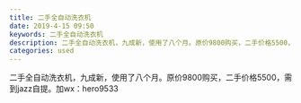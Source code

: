 ```yaml
---
title: 二手全自动洗衣机
date: 2019-4-15 09:50
keywords: 二手全自动洗衣机
description: 二手全自动洗衣机，九成新，使用了八个月。原价9800购买，二手价格5500，需到jazz自提。加wx：hero9533
categories: used
---
```

<td class="t_f" id="postmessage_3500708">

二手全自动洗衣机，九成新，使用了八个月。原价9800购买，二手价格5500，需到jazz自提。加wx：hero9533<br/>
<img alt="" border="0" class="zoom" data-cf-modified-b6557780dcf6675a30ba27ae-="" file="http://www.flw.ph/data/appbyme/upload/image/201904/15/McOKurg68r2q.jpg" id="aimg_Ghv2F" lazyloadthumb="1" onclick="" onmouseover="" src="http://www.flw.ph/data/appbyme/upload/image/201904/15/McOKurg68r2q.jpg"/><br/>
<img alt="" border="0" class="zoom" data-cf-modified-b6557780dcf6675a30ba27ae-="" file="http://www.flw.ph/data/appbyme/upload/image/201904/15/rqsCwmCPUL9E.jpg" id="aimg_f14AN" lazyloadthumb="1" onclick="" onmouseover="" src="http://www.flw.ph/data/appbyme/upload/image/201904/15/rqsCwmCPUL9E.jpg"/><br/>
</td>
